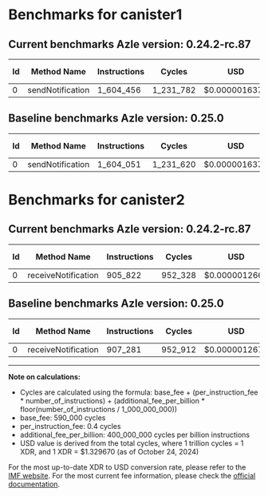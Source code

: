 # Benchmarks for canister1

## Current benchmarks Azle version: 0.24.2-rc.87

| Id  | Method Name      | Instructions | Cycles    | USD           | USD/Million Calls | Change                        |
| --- | ---------------- | ------------ | --------- | ------------- | ----------------- | ----------------------------- |
| 0   | sendNotification | 1_604_456    | 1_231_782 | $0.0000016379 | $1.63             | <font color="red">+405</font> |

## Baseline benchmarks Azle version: 0.25.0

| Id  | Method Name      | Instructions | Cycles    | USD           | USD/Million Calls |
| --- | ---------------- | ------------ | --------- | ------------- | ----------------- |
| 0   | sendNotification | 1_604_051    | 1_231_620 | $0.0000016376 | $1.63             |

# Benchmarks for canister2

## Current benchmarks Azle version: 0.24.2-rc.87

| Id  | Method Name         | Instructions | Cycles  | USD           | USD/Million Calls | Change                            |
| --- | ------------------- | ------------ | ------- | ------------- | ----------------- | --------------------------------- |
| 0   | receiveNotification | 905_822      | 952_328 | $0.0000012663 | $1.26             | <font color="green">-1_459</font> |

## Baseline benchmarks Azle version: 0.25.0

| Id  | Method Name         | Instructions | Cycles  | USD           | USD/Million Calls |
| --- | ------------------- | ------------ | ------- | ------------- | ----------------- |
| 0   | receiveNotification | 907_281      | 952_912 | $0.0000012671 | $1.26             |

---

**Note on calculations:**

-   Cycles are calculated using the formula: base_fee + (per_instruction_fee \* number_of_instructions) + (additional_fee_per_billion \* floor(number_of_instructions / 1_000_000_000))
-   base_fee: 590_000 cycles
-   per_instruction_fee: 0.4 cycles
-   additional_fee_per_billion: 400_000_000 cycles per billion instructions
-   USD value is derived from the total cycles, where 1 trillion cycles = 1 XDR, and 1 XDR = $1.329670 (as of October 24, 2024)

For the most up-to-date XDR to USD conversion rate, please refer to the [IMF website](https://www.imf.org/external/np/fin/data/rms_sdrv.aspx).
For the most current fee information, please check the [official documentation](https://internetcomputer.org/docs/current/developer-docs/gas-cost#execution).
